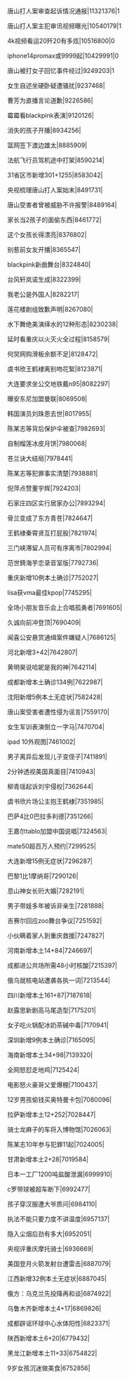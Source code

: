 唐山打人案审查起诉情况通报|11321376|1

唐山打人案主犯审讯视频曝光|10540179|1

4k视频看运20歼20有多炫|10516800|0

iphone14promax或9999起|10429991|0

唐山被打女子回忆事件经过|9249203|1

女生自述坐硬卧疑遭骚扰|9237468|

曹芳为直播言论道歉|9226586|

霉霉看blackpink表演|9120126|

消失的孩子开播|8934256|

篮网签下渡边雄太|8885909|

法航飞行员驾机途中打架|8590214|

31省区市新增301+1255|8583042|

央视梳理唐山打人案始末|8491731|

唐山受害者曾被威胁不许报警|8489164|

家长当2孩子的面偷东西|8461772|

这个女孩长得漂亮|8376802|

别惹前女友开播|8365547|

blackpink新曲舞台|8324840|

台风轩岚诺生成|8322399|

我老公是外国人|8282217|

莲花楼剧组致歉声明|8267080|

水下舞绝美演绎水的12种形态|8230238|

延时看重庆以火灭火全过程|8158579|

何炅网购滑板余额不足|8128472|

虞书欣王鹤棣离别吻花絮|8123871|

大连要求坐公交地铁戴n95|8082297|

曝安东尼加盟曼联|8069508|

韩国演员刘珠恩去世|8017955|

陈某志等背后保护伞被查|7982693|

自制榴莲冰皮月饼|7980068|

苍兰诀大结局|7978441|

陈某志等犯罪事实清楚|7938881|

倪萍点赞董宇辉|7924203|

石家庄四区实行居家办公|7893294|

骨兰变成了东方青苍|7824647|

王鹤棣秦霄贤互打屁股|7821974|

三门峡滞留人员可有序离市|7802994|

范世錡海芋恋录音室版|7792736|

重庆新增10例本土确诊|7752027|

lisa获vma最佳kpop|7745295|

全场小朋友音乐会上合唱孤勇者|7691605|

久诚向前冲登顶|7690409|

闻喜公安悬赏通缉案件嫌疑人|7686125|

河北新增3+42|7642807|

黄明昊说哈妮是我的神|7642114|

成都新增本土确诊134例|7622987|

沈阳新增5例本土无症状|7582428|

唐山案受害者遭性侵为谣言|7559170|

女生军训表演倒立一字马|7470704|

ipad 10外观图|7461002|

男子离异后发现儿子变侄子|7411891|

2分钟透视美国真面目|7410943|

柳青瑶起诉刘宇侵权|7362644|

虞书欣片场公主抱王鹤棣|7351985|

巴萨4比0巴拉多利德|7351266|

王嘉尔tablo加盟中国说唱|7324563|

mate50超百万人预约|7299525|

大连新增15例无症状|7296287|

巴黎1比1摩纳哥|7290126|

息山神女长珩大婚|7282191|

男子带娃多年被诉非亲生|7281888|

吉赛尔回应zoo舞台争议|7251592|

小伙瞒着家人到重庆救援|7247827|

河南新增本土14+84|7246697|

成都进公共场所需48小时核酸|7215397|

俄乌就核电站遭袭各执一词|7213544|

四川新增本土161+87|7187618|

赵露思新剧高马尾造型|7175201|

女子吃火锅配冰奶茶碱中毒|7170941|

深圳新增9例本土确诊|7165095|

海南新增本土34+98|7139320|

全网怒怼走地鸡|7125424|

电影怒火豪哥父爱爆棚|7100437|

12岁男孩偷钱买奥特曼卡包|7080096|

拉萨新增本土12+252|7028447|

骑士龙麻子的车将入博物馆|7026063|

陈某志10年参与犯罪11起|7024005|

甘肃新增本土2+28|7019584|

日本一工厂1200吨盐酸泄漏|6999910|

c罗带球被超车断下|6992477|

孩子穿汉服遭大爷质问|6984110|

执法不能只要力度不讲温度|6957137|

隐入尘烟后劲有多大|6952051|

央视评重庆摩托骑士|6936669|

美国登月火箭发射台遭雷击|6887079|

江西新增32例本土无症状|6887045|

俄方：乌克兰先投降再和谈|6874922|

乌鲁木齐新增本土4+17|6869826|

成都辟谣环球中心水体阳性|6823371|

陕西新增本土6+20|6779432|

黑龙江新增本土11+33|6754822|

9岁女孩沉迷做美食|6752856|

